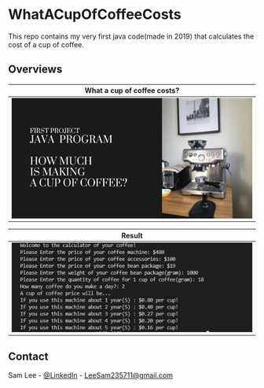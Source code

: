 # WhatACupOfCoffeeCosts
This repo contains my very first java code(made in 2019) that calculates the cost of a cup of coffee.

## Overviews
| What a cup of coffee costs? |  
|---------------------|
| ![](./2-6.png) |

| Result |
|---------------------|
| ![](./result.png) |




<!-- CONTACT -->
## Contact

Sam Lee - [@LinkedIn](https://www.linkedin.com/in/sam-lee-dev/) - LeeSam235711@gmail.com
